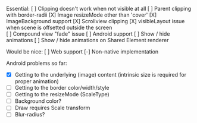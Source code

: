 Essential:
[ ] Clipping doesn't work when not visible at all
[ ] Parent clipping with border-radii
[X] Image resizeMode other than 'cover'
[X] ImageBackground support
[X] Scrollview clipping
[X] visibleLayout issue when scene is offsetted outside the screen  
[ ] Compound view "fade" issue
[ ] Android support
[ ] Show / hide animations
[ ] Show / hide animations on Shared Element renderer

Would be nice:
[ ] Web support
[-] Non-native implementation



Android problems so far:
- [X] Getting to the underlying (image) content (intrinsic size is required for proper animation)
- [ ] Getting to the border color/width/style
- [ ] Getting to the resizeMode (ScaleType)
- [ ] Background color?
- [ ] Draw requires Scale transform
- [ ] Blur-radius?
